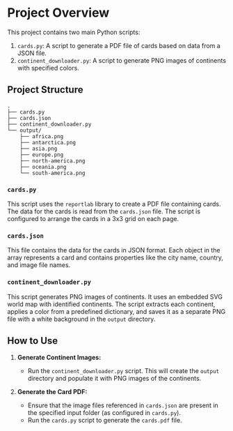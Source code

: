 # Project Overview

This project contains two main Python scripts:

1.  `cards.py`: A script to generate a PDF file of cards based on data from a JSON file.
2.  `continent_downloader.py`: A script to generate PNG images of continents with specified colors.

## Project Structure

```
.
├── cards.py
├── cards.json
├── continent_downloader.py
└── output/
    ├── africa.png
    ├── antarctica.png
    ├── asia.png
    ├── europe.png
    ├── north-america.png
    ├── oceania.png
    └── south-america.png
```

### `cards.py`

This script uses the `reportlab` library to create a PDF file containing cards. The data for the cards is read from the `cards.json` file. The script is configured to arrange the cards in a 3x3 grid on each page.

### `cards.json`

This file contains the data for the cards in JSON format. Each object in the array represents a card and contains properties like the city name, country, and image file names.

### `continent_downloader.py`

This script generates PNG images of continents. It uses an embedded SVG world map with identified continents. The script extracts each continent, applies a color from a predefined dictionary, and saves it as a separate PNG file with a white background in the `output` directory.

## How to Use

1.  **Generate Continent Images:**
    - Run the `continent_downloader.py` script. This will create the `output` directory and populate it with PNG images of the continents.

2.  **Generate the Card PDF:**
    - Ensure that the image files referenced in `cards.json` are present in the specified input folder (as configured in `cards.py`).
    - Run the `cards.py` script to generate the `cards.pdf` file.
